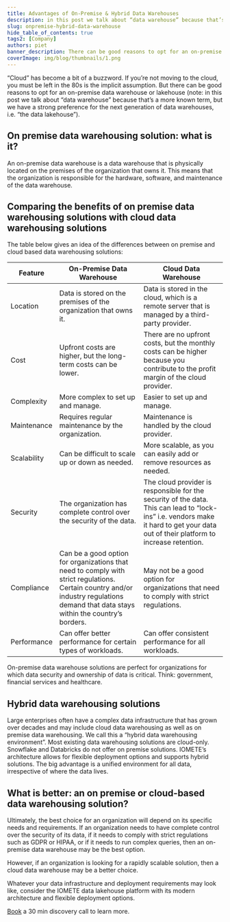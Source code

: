 ```yaml
---
title: Advantages of On-Premise & Hybrid Data Warehouses
description: in this post we talk about “data warehouse” because that’s a more known term, but we have a strong preference for the next generation of data warehouses, i.e. “the data lakehouse”
slug: onpremise-hybrid-data-warehouse
hide_table_of_contents: true
tags2: [Company]
authors: piet
banner_description: There can be good reasons to opt for an on-premise data warehouse or lakehouse
coverImage: img/blog/thumbnails/1.png
---
```


“Cloud” has become a bit of a buzzword. If you’re not moving to the cloud, you must be left in the 80s is the implicit assumption. But there can be good reasons to opt for an on-premise data warehouse or lakehouse (note: in this post we talk about “data warehouse” because that’s a more known term, but we have a strong preference for the next generation of data warehouses, i.e. “the data lakehouse”).

<!-- truncate -->

## On premise data warehousing solution: what is it?

An on-premise data warehouse is a data warehouse that is physically located on the premises of the organization that owns it. This means that the organization is responsible for the hardware, software, and maintenance of the data warehouse.

## Comparing the benefits of on premise data warehousing solutions with cloud data warehousing solutions

The table below gives an idea of the differences between on premise and cloud based data warehousing solutions:

| Feature     | On-Premise Data Warehouse                                                                                                                                                            | Cloud Data Warehouse                                                                                                                                                                |
| ----------- | ------------------------------------------------------------------------------------------------------------------------------------------------------------------------------------ | ----------------------------------------------------------------------------------------------------------------------------------------------------------------------------------- |
| Location    | Data is stored on the premises of the organization that owns it.                                                                                                                     | Data is stored in the cloud, which is a remote server that is managed by a third-party provider.                                                                                    |
| Cost        | Upfront costs are higher, but the long-term costs can be lower.                                                                                                                      | There are no upfront costs, but the monthly costs can be higher because you contribute to the profit margin of the cloud provider.                                                  |
| Complexity  | More complex to set up and manage.                                                                                                                                                   | Easier to set up and manage.                                                                                                                                                        |
| Maintenance | Requires regular maintenance by the organization.                                                                                                                                    | Maintenance is handled by the cloud provider.                                                                                                                                       |
| Scalability | Can be difficult to scale up or down as needed.                                                                                                                                      | More scalable, as you can easily add or remove resources as needed.                                                                                                                 |
| Security    | The organization has complete control over the security of the data.                                                                                                                 | The cloud provider is responsible for the security of the data. This can lead to “lock-ins” i.e. vendors make it hard to get your data out of their platform to increase retention. |
| Compliance  | Can be a good option for organizations that need to comply with strict regulations. Certain country and/or industry regulations demand that data stays within the country’s borders. | May not be a good option for organizations that need to comply with strict regulations.                                                                                             |
| Performance | Can offer better performance for certain types of workloads.                                                                                                                         | Can offer consistent performance for all workloads.                                                                                                                                 |

On-premise data warehouse solutions are perfect for organizations for which data security and ownership of data is critical. Think: government, financial services and healthcare.

## Hybrid data warehousing solutions

Large enterprises often have a complex data infrastructure that has grown over decades and may include cloud data warehousing as well as on premise data warehousing. We call this a “hybrid data warehousing environment”. Most existing data warehousing solutions are cloud-only. Snowflake and Databricks do not offer on premise solutions. IOMETE’s architecture allows for flexible deployment options and supports hybrid solutions. The big advantage is a unified environment for all data, irrespective of where the data lives.

## What is better: an on premise or cloud-based data warehousing solution?

Ultimately, the best choice for an organization will depend on its specific needs and requirements. If an organization needs to have complete control over the security of its data, if it needs to comply with strict regulations such as GDPR or HIPAA, or if it needs to run complex queries, then an on-premise data warehouse may be the best option.

However, if an organization is looking for a rapidly scalable solution, then a cloud data warehouse may be a better choice.

Whatever your data infrastructure and deployment requirements may look like, consider the IOMETE data lakehouse platform with its modern architecture and flexible deployment options.

[Book](https://calendly.com/d/g23-tpw-hnc/iomete-30-min-demo-discovery-call?month=2023-08) a 30 min discovery call to learn more.
